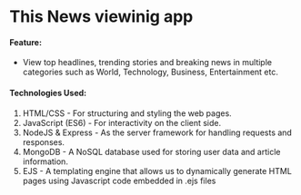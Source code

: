 # This News viewinig app

#### Feature<!--s-->:
- View top headlines, trending stories and breaking news in multiple categories such as World, Technology, Business, Entertainment etc.
<!-- - Search for specific articles within a particular category or search globally across all categories.  
- Save your favorite articles by marking them as favorites.    
- Get notified about new articles via email if you sign up.       -->

#### Technologies Used:
1. HTML/CSS - For structuring  and styling the web pages.    
2. JavaScript (ES6) - For interactivity on the client side.      
3. NodeJS & Express - As the server framework for handling requests and responses.              
4. MongoDB - A NoSQL database used for storing user data and article information.                           
5. EJS - A templating engine that allows us to dynamically generate HTML pages using Javascript code embedded in .ejs files